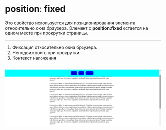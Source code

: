 # position: fixed

Это свойство используется для позиционирования элемента относительно окна браузера. Элемент с **position:fixed** остается на одном месте при прокрутки страницы.

---

1. Фиксация относительно окна браузера.
2. Неподвижность при прокрутки.
3. Контекст наложения

---

![position_sticky](/img/Fixed.png)
